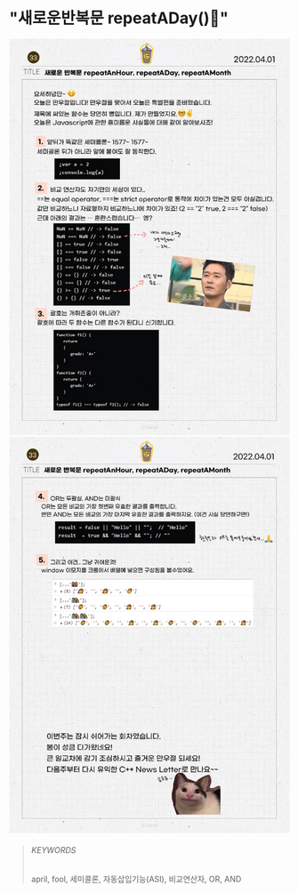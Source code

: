 # "새로운반복문 repeatADay()🤞"

![33_1](images/33_1.png)
![33_2](images/33_2.png)

> ###### KEYWORDS
>
> april, fool, 세미콜론, 자동삽입기능(ASI), 비교연산자, OR, AND
